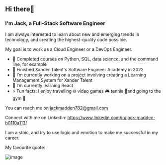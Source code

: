 ## Hi there👋
### I'm Jack, a Full-Stack Software Engineer

I am always interested to learn about new and emerging trends in technology, and creating the highest-quality code possible. 

My goal is to work as a Cloud Engineer or a DevOps Engineer. 

- 🐍 Completed courses on Python, SQL, data science, and the command line, for example
- 🐥 Finished Xander Talent's Software Engineer Academy in 2022
- 🔭 I’m currently working on a project involving creating a Learning Management System for Xander Talent
- 🌱 I’m currently learning React
- ⚡ Fun facts: I enjoy travelling 🌐 video games 🎮 tennis 🎾and going to the gym 💪

You can reach me on jackmadden782@gmail.com 

Connect with me on LinkedIn: https://www.linkedin.com/in/jack-madden-b0110a113/ 

I am a stoic, and try to use logic and emotion to make me successful in my career. 

My favourite quote: 

![image](https://user-images.githubusercontent.com/68071086/203614485-0f197dbc-b7cf-447c-b90c-4811892336c5.png)

